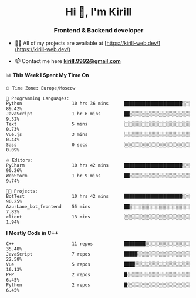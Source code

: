 <h1 align="center">Hi 👋, I'm Kirill</h1>
<h3 align="center">Frontend & Backend developer</h3>

- 👨‍💻 All of my projects are available at [https://kirill-web.dev/](https://kirill-web.dev/)

- 📫 Contact me here **kirill.9992@gmail.com**











<!--START_SECTION:waka-->
📊 **This Week I Spent My Time On** 

```text
⌚︎ Time Zone: Europe/Moscow

💬 Programming Languages: 
Python                   10 hrs 36 mins      ██████████████████████░░░   89.42% 
JavaScript               1 hr 6 mins         ██░░░░░░░░░░░░░░░░░░░░░░░   9.32% 
Text                     5 mins              ░░░░░░░░░░░░░░░░░░░░░░░░░   0.73% 
Vue.js                   3 mins              ░░░░░░░░░░░░░░░░░░░░░░░░░   0.44% 
Sass                     0 secs              ░░░░░░░░░░░░░░░░░░░░░░░░░   0.09%

🔥 Editors: 
PyCharm                  10 hrs 42 mins      ██████████████████████░░░   90.26% 
WebStorm                 1 hr 9 mins         ██░░░░░░░░░░░░░░░░░░░░░░░   9.74%

🐱‍💻 Projects: 
BotTest                  10 hrs 42 mins      ██████████████████████░░░   90.25% 
AzurLane_bot_frontend    55 mins             ██░░░░░░░░░░░░░░░░░░░░░░░   7.82% 
client                   13 mins             ░░░░░░░░░░░░░░░░░░░░░░░░░   1.94%

```

**I Mostly Code in C++** 

```text
C++                      11 repos            ████████░░░░░░░░░░░░░░░░░   35.48% 
JavaScript               7 repos             █████░░░░░░░░░░░░░░░░░░░░   22.58% 
Vue                      5 repos             ████░░░░░░░░░░░░░░░░░░░░░   16.13% 
PHP                      2 repos             █░░░░░░░░░░░░░░░░░░░░░░░░   6.45% 
Python                   2 repos             █░░░░░░░░░░░░░░░░░░░░░░░░   6.45%

```



<!--END_SECTION:waka-->
